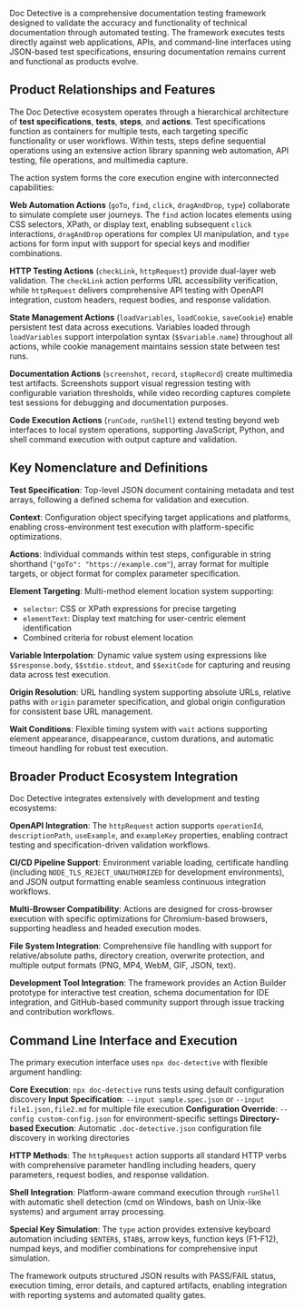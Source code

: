 Doc Detective is a comprehensive documentation testing framework designed to validate the accuracy and functionality of technical documentation through automated testing. The framework executes tests directly against web applications, APIs, and command-line interfaces using JSON-based test specifications, ensuring documentation remains current and functional as products evolve.

## Product Relationships and Features

The Doc Detective ecosystem operates through a hierarchical architecture of **test specifications**, **tests**, **steps**, and **actions**. Test specifications function as containers for multiple tests, each targeting specific functionality or user workflows. Within tests, steps define sequential operations using an extensive action library spanning web automation, API testing, file operations, and multimedia capture.

The action system forms the core execution engine with interconnected capabilities:

**Web Automation Actions** (`goTo`, `find`, `click`, `dragAndDrop`, `type`) collaborate to simulate complete user journeys. The `find` action locates elements using CSS selectors, XPath, or display text, enabling subsequent `click` interactions, `dragAndDrop` operations for complex UI manipulation, and `type` actions for form input with support for special keys and modifier combinations.

**HTTP Testing Actions** (`checkLink`, `httpRequest`) provide dual-layer web validation. The `checkLink` action performs URL accessibility verification, while `httpRequest` delivers comprehensive API testing with OpenAPI integration, custom headers, request bodies, and response validation.

**State Management Actions** (`loadVariables`, `loadCookie`, `saveCookie`) enable persistent test data across executions. Variables loaded through `loadVariables` support interpolation syntax (`$$variable.name`) throughout all actions, while cookie management maintains session state between test runs.

**Documentation Actions** (`screenshot`, `record`, `stopRecord`) create multimedia test artifacts. Screenshots support visual regression testing with configurable variation thresholds, while video recording captures complete test sessions for debugging and documentation purposes.

**Code Execution Actions** (`runCode`, `runShell`) extend testing beyond web interfaces to local system operations, supporting JavaScript, Python, and shell command execution with output capture and validation.

## Key Nomenclature and Definitions

**Test Specification**: Top-level JSON document containing metadata and test arrays, following a defined schema for validation and execution.

**Context**: Configuration object specifying target applications and platforms, enabling cross-environment test execution with platform-specific optimizations.

**Actions**: Individual commands within test steps, configurable in string shorthand (`"goTo": "https://example.com"`), array format for multiple targets, or object format for complex parameter specification.

**Element Targeting**: Multi-method element location system supporting:
- `selector`: CSS or XPath expressions for precise targeting
- `elementText`: Display text matching for user-centric element identification
- Combined criteria for robust element location

**Variable Interpolation**: Dynamic value system using expressions like `$$response.body`, `$$stdio.stdout`, and `$$exitCode` for capturing and reusing data across test execution.

**Origin Resolution**: URL handling system supporting absolute URLs, relative paths with `origin` parameter specification, and global origin configuration for consistent base URL management.

**Wait Conditions**: Flexible timing system with `wait` actions supporting element appearance, disappearance, custom durations, and automatic timeout handling for robust test execution.

## Broader Product Ecosystem Integration

Doc Detective integrates extensively with development and testing ecosystems:

**OpenAPI Integration**: The `httpRequest` action supports `operationId`, `descriptionPath`, `useExample`, and `exampleKey` properties, enabling contract testing and specification-driven validation workflows.

**CI/CD Pipeline Support**: Environment variable loading, certificate handling (including `NODE_TLS_REJECT_UNAUTHORIZED` for development environments), and JSON output formatting enable seamless continuous integration workflows.

**Multi-Browser Compatibility**: Actions are designed for cross-browser execution with specific optimizations for Chromium-based browsers, supporting headless and headed execution modes.

**File System Integration**: Comprehensive file handling with support for relative/absolute paths, directory creation, overwrite protection, and multiple output formats (PNG, MP4, WebM, GIF, JSON, text).

**Development Tool Integration**: The framework provides an Action Builder prototype for interactive test creation, schema documentation for IDE integration, and GitHub-based community support through issue tracking and contribution workflows.

## Command Line Interface and Execution

The primary execution interface uses `npx doc-detective` with flexible argument handling:

**Core Execution**: `npx doc-detective` runs tests using default configuration discovery
**Input Specification**: `--input sample.spec.json` or `--input file1.json,file2.md` for multiple file execution
**Configuration Override**: `--config custom-config.json` for environment-specific settings
**Directory-based Execution**: Automatic `.doc-detective.json` configuration file discovery in working directories

**HTTP Methods**: The `httpRequest` action supports all standard HTTP verbs with comprehensive parameter handling including headers, query parameters, request bodies, and response validation.

**Shell Integration**: Platform-aware command execution through `runShell` with automatic shell detection (cmd on Windows, bash on Unix-like systems) and argument array processing.

**Special Key Simulation**: The `type` action provides extensive keyboard automation including `$ENTER$`, `$TAB$`, arrow keys, function keys (F1-F12), numpad keys, and modifier combinations for comprehensive input simulation.

The framework outputs structured JSON results with PASS/FAIL status, execution timing, error details, and captured artifacts, enabling integration with reporting systems and automated quality gates.
